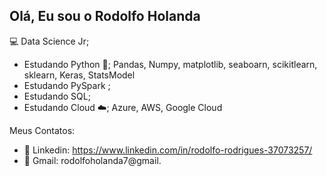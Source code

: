 ## Olá, Eu sou o Rodolfo Holanda

💻 Data Science Jr;
- Estudando Python 🐍; Pandas, Numpy, matplotlib, seaboarn, scikitlearn, sklearn, Keras, StatsModel
- Estudando PySpark ;
- Estudando SQL;
- Estudando Cloud ☁️; Azure, AWS, Google Cloud

Meus Contatos: 
- 💼 Linkedin: https://www.linkedin.com/in/rodolfo-rodrigues-37073257/
- 📩 Gmail: rodolfoholanda7@gmail.
